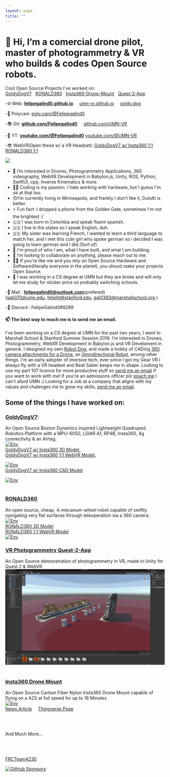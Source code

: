 ```yaml
---
layout: page
title: ""
---
```


# 👋 Hi, I’m a comercial drone pilot, master of photogrammetry & VR who builds & codes Open Source robots. 
Cool Open Source Projects I've worked on: \
[GoldyDogV7](https://github.com/umn-vr/goldydogv7) &nbsp; [RONALD360](https://github.com/Felipegalind0/RONALD360) &nbsp; [Insta360-Drone-Mount](https://github.com/Felipegalind0/Insta360-Drone-Mount) &nbsp; [Quest-2-App](https://github.com/UMN-VR/UMN-VR-Quest-2-App)

-🌐 Web: [**felipegalind0.github.io**](https://felipegalind0.github.io) &nbsp; &nbsp; [umn-vr.github.io](https://umn-vr.github.io) &nbsp; &nbsp; [goldy.dog](https://goldy.dog)

-🎨 Polycam :[poly.cam/@Felipegalind0](https://poly.cam/@Felipegalind0)

-📚 Git: **[github.com/Felipegalind0](https://github.com/Felipegalind0)** &nbsp; &nbsp; [github.com/UMN-VR](https://github.com/UMN-VR)

-🎦 YT: [**youtube.com/@Felipegalind0**](https://www.youtube.com/@Felipegalind0) [youtube.com/@UMN-VR](https://www.youtube.com/@UMN-VR)

-😎 WebVR(Open these w/ a VR Headset): [GoldyDogV7 w/ Insta360 1:1](https://goldydogv7.glitch.me) &nbsp; &nbsp; [RONALD360 1:1](https://ronald360-showcase.glitch.me)

[![](https://github-readme-stats.vercel.app/api?username=Felipegalind0&show_icons=true)](https://github.com/Felipegalind0)

- 👀 I’m interested in Drones, Photogrammetry Applications, 360 videography, WebXR Development in Babylon.js, Unity, ROS, Python, SwiftUI, cpp, Inverse Kinematics & more. 
-  🧑‍💻 Coding is my passion. I hate working with hardware, but I guess I'm ok at that too. 
-  🙃I’m currently living in Minneapolis, and frankly I don't like it, Duluth is better. 
-  ⚡ Fun fact: I dropped a phone from the Golden Gate, sometimes I'm not the brightest :/
-  🇨🇴 I was born in Colombia and speak fluent spanish. 
-  🇺🇸 I live in the states so I speak English, duh.
-  🇩🇪 My sister was learning French, I wanted to learn a third language to match her, and I met this cute girl who spoke german so i decided I was going to learn german and I did.(Sort of) 
- 🧸 I'm proud of who I am, what I have built, and what I am building.
- 💞️ I’m looking to collaborate on anything, please reach out to me.
- 👊🏻 If you're like me and you rely on Open Source Hardware and Software(literally everyone in the planet), you shoud make your projects Open Source. 
- 📖 I was working in a CS degree at UMN but they are broke and will only let me study for sticker price so probably switching schools. 

-📧 Mail : **felipegalind0@outlook.com**(prefered) \
(gali070@umn.edu, felipht@stanford.edu, gali1383@marshallschool.org.)

-👾 Discord : FelipeGalind0#9289

#### 📫 The best way to reach me is to send me an email. 

I've been working on a CS degree at UMN for the past two years, I went to Marshall School & Stanford Summer Session 2019. I’m interested in Drones, Photogrammetry, WebXR Development in Babylon.js and VR Develoment in general. I designed my own [Robot Dog](https://github.com/UMN-VR/GoldyDogV7), and made a hobby of CADing [360 camera attachments for a Drone](https://github.com/Felipegalind0/Insta360-Drone-Mount), an [Omnidirectional Robot](https://github.com/Felipegalind0/RONALD360), among other things. I'm an early adopter of imersive tech, ever since I got my Gear VR I always fly with a VR headset and Beat Saber keeps me in shape. Looking to use my part 107 licence for more productive stuff so [send me an email](mailto:felipegalind0@outlook.com) if you want to work with me! If you're an admissions officer plz [poach me](mailto:felipegalind0@outlook.com) I can't aford UMN :( Looking for a Job at a company that aligns with my values and chalenges me to grow my skills, [send me an email](mailto:felipegalind0@outlook.com).

## Some of the things I have worked on:

### [GoldyDogV7](https://github.com/umn-vr/goldydogv7):
An Open Source Boston Dynamics inspired Lightweight Quadruped Robotics Platform with a MPU-6050, LiDAR A1, RP4B, Insta360, 4g connectivity  & an Airtag.\
[![Env](Gifs/GoldyDogV7wInsta360.gif)](https://poly.cam/capture/2E7A09DC-651E-457D-BC65-34B380F1FFC4)\
[GoldyDogV7 w/ Insta360 3D Model.](https://poly.cam/capture/2E7A09DC-651E-457D-BC65-34B380F1FFC4)\
[GoldyDogV7 w/ Insta360 1:1 WebVR Model.](https://goldydogv7.glitch.me)
<br/>

[![Env](Gifs/GoldyDogV7wInsta360CAD.gif)](https://collaborate.shapr3d.com/v/TyNZZo2E9wQ8442WcQJLR)\
[GoldyDogV7 w/ Insta360 CAD Model](https://collaborate.shapr3d.com/v/TyNZZo2E9wQ8442WcQJLR)
<br/>

[![Env](Gifs/GoldyDogV7Stanford0.gif)](https://github.com/umn-vr/goldydogv7)\
<br/>

### [RONALD360](https://github.com/Felipegalind0/RONALD360)
An open source, cheap, 4-mecanum-wheel robot capable of swiftly navigating very flat surfaces through teleoperation via a 360 camera.\
[![Env](Gifs/RONALD360.gif)](https://poly.cam/capture/DC0F4DF9-0BF0-4654-9EB7-D0CA191B5B42)\
[RONALD360 3D Model](https://poly.cam/capture/DC0F4DF9-0BF0-4654-9EB7-D0CA191B5B42)\
[RONALD360 1:1 WebVR Model](https://ronald360-showcase.glitch.me)\
[![Env](Gifs/WED.gif)](https://github.com/Felipegalind0/RONALD360)


### [VR Photogrammetry Quest-2-App](https://github.com/UMN-VR/UMN-VR-Quest-2-App)
An Open Source demonstration of photogrammetry in VR, made in Unity for Quest 2 & WebVR\
[![Env](Gifs/schene.gif)](https://youtu.be/eQZTAWonZkg)\
<br/>

### [Insta360 Drone Mount](https://github.com/Felipegalind0/Insta360-Drone-Mount)
An Open Source Carbon Fiber Nylon Insta360 Drone Mount capable of flying on a A2S at full speed for up to 18 Minutes\
[![Env](Gifs/A2S_UMN.gif)](https://youtu.be/_vy5MKZzaGs)\
[News Article](https://www.continuum.umn.edu/2022/02/students-take-library-equipment-to-new-heights/)  &nbsp; &nbsp; [Thingverse Page](https://www.thingiverse.com/thing:5532281)
<br/>

<br/>

<br/>

And Much More... 

<br/>

<br/>

[FRCTeam4230](https://github.com/FRCTeam4230/MainBot-Code-2019)

[![GitHub Sponsors](https://img.shields.io/github/sponsors/Felipegalind0?label=Sponsors&logoColor=FEC328)](https://github.com/sponsors/Felipegalind0)
<!---
Felipegalind0/Felipegalind0 is a ✨ special ✨ repository because its `README.md` (this file) appears on your GitHub profile.
You can click the Preview link to take a look at your changes.
--->
